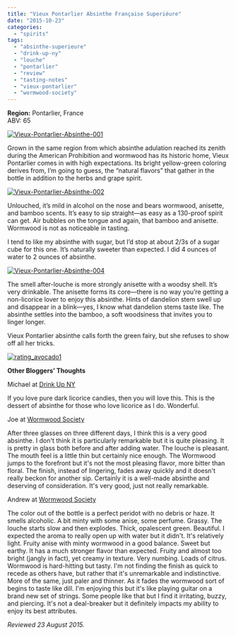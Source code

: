 ```yaml
---
title: "Vieux Pontarlier Absinthe Française Superiéure"
date: "2015-10-23"
categories: 
  - "spirits"
tags: 
  - "absinthe-superieure"
  - "drink-up-ny"
  - "louche"
  - "pontarlier"
  - "review"
  - "tasting-notes"
  - "vieux-pontarlier"
  - "wormwood-society"
---
```


**Region:** Pontarlier, France\
ABV: 65

[![Vieux-Pontarlier-Absinthe-001](http://s3.amazonaws.com/thegourmez-wpmedia/2015/09/Vieux-Pontarlier-Absinthe-001-334x500.jpg)](http://s3.amazonaws.com/thegourmez-wpmedia/2015/09/Vieux-Pontarlier-Absinthe-001.jpg)

Grown in the same region from which absinthe adulation reached its zenith during the American Prohibition and wormwood has its historic home, Vieux Pontarlier comes in with high expectations. Its bright yellow-green coloring derives from, I’m going to guess, the “natural flavors” that gather in the bottle in addition to the herbs and grape spirit.

[![Vieux-Pontarlier-Absinthe-002](http://s3.amazonaws.com/thegourmez-wpmedia/2015/09/Vieux-Pontarlier-Absinthe-002-334x500.jpg)](http://s3.amazonaws.com/thegourmez-wpmedia/2015/09/Vieux-Pontarlier-Absinthe-002.jpg)

Unlouched, it’s mild in alcohol on the nose and bears wormwood, anisette, and bamboo scents. It’s easy to sip straight—as easy as a 130-proof spirit can get. Air bubbles on the tongue and again, that bamboo and anisette. Wormwood is not as noticeable in tasting.

I tend to like my absinthe with sugar, but I’d stop at about 2/3s of a sugar cube for this one. It’s naturally sweeter than expected. I did 4 ounces of water to 2 ounces of absinthe.

[![Vieux-Pontarlier-Absinthe-004](http://s3.amazonaws.com/thegourmez-wpmedia/2015/09/Vieux-Pontarlier-Absinthe-004-334x500.jpg)](http://s3.amazonaws.com/thegourmez-wpmedia/2015/09/Vieux-Pontarlier-Absinthe-004.jpg)

The smell after-louche is more strongly anisette with a woodsy shell. It’s very drinkable. The anisette forms its core—there is no way you’re getting a non-licorice lover to enjoy this absinthe. Hints of dandelion stem swell up and disappear in a blink—yes, I know what dandelion stems taste like. The absinthe settles into the bamboo, a soft woodsiness that invites you to linger longer.

Vieux Pontarlier absinthe calls forth the green fairy, but she refuses to show off all her tricks.

[![rating_avocado1](http://s3.amazonaws.com/thegourmez-wpmedia/2009/02/rating_avocado1.gif)](http://s3.amazonaws.com/thegourmez-wpmedia/2009/02/rating_avocado1.gif)

**Other Bloggers’ Thoughts**

Michael at [Drink Up NY](http://www.drinkupny.com/Vieux-Pontarlier-p/s0683.htm)

If you love pure dark licorice candies, then you will love this. This is the dessert of absinthe for those who love licorice as I do. Wonderful.

Joe at [Wormwood Society](http://wormwoodsociety.org/index.php/component/content/article/483-vieux-pontarlier)

After three glasses on three different days, I think this is a very good absinthe. I don't think it is particularly remarkable but it is quite pleasing. It is pretty in glass both before and after adding water. The louche is pleasant. The mouth feel is a little thin but certainly nice enough. The Wormwood jumps to the forefront but it's not the most pleasing flavor, more bitter than floral. The finish, instead of lingering, fades away quickly and it doesn't really beckon for another sip. Certainly it is a well-made absinthe and deserving of consideration. It's very good, just not really remarkable.

Andrew at [Wormwood Society](http://wormwoodsociety.org/index.php/component/content/article/483-vieux-pontarlier)

The color out of the bottle is a perfect peridot with no debris or haze. It smells alcoholic. A bit minty with some anise, some perfume. Grassy. The louche starts slow and then explodes. Thick, opalescent green. Beautiful. I expected the aroma to really open up with water but it didn't. It's relatively light. Fruity anise with minty wormwood in a good balance. Sweet but earthy. It has a much stronger flavor than expected. Fruity and almost too bright (jangly in fact), yet creamy in texture. Very numbing. Loads of citrus. Wormwood is hard-hitting but tasty. I'm not finding the finish as quick to recede as others have, but rather that it's unremarkable and indistinctive. More of the same, just paler and thinner. As it fades the wormwood sort of begins to taste like dill. I'm enjoying this but it's like playing guitar on a brand new set of strings. Some people like that but I find it irritating, buzzy, and piercing. It's not a deal-breaker but it definitely impacts my ability to enjoy its best attributes.

_Reviewed 23 August 2015._

